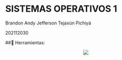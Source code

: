 # **SISTEMAS OPERATIVOS 1**

<p>Brandon Andy Jefferson Tejaxún Pichiyá</p>
<p>202112030</p>

##:wrench: Herramientas:

<div align="center">
	<a href="#">
		<img src="https://skillicons.dev/icons?i=git,bash" />
	</a>
</div>
